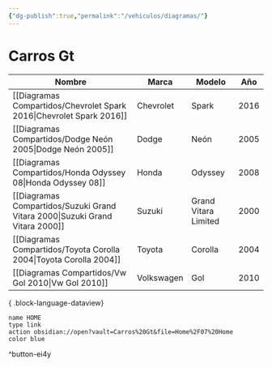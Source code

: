 ```yaml
---
{"dg-publish":true,"permalink":"/vehiculos/diagramas/"}
---
```




# Carros Gt



| Nombre                                                                          | Marca      | Modelo               | Año  |
| ------------------------------------------------------------------------------- | ---------- | -------------------- | ---- |
| [[Diagramas Compartidos/Chevrolet Spark 2016\|Chevrolet Spark 2016]]         | Chevrolet  | Spark                | 2016 |
| [[Diagramas Compartidos/Dodge Neón 2005\|Dodge Neón 2005]]                   | Dodge      | Neón                 | 2005 |
| [[Diagramas Compartidos/Honda Odyssey 08\|Honda Odyssey 08]]                 | Honda      | Odyssey              | 2008 |
| [[Diagramas Compartidos/Suzuki Grand Vitara 2000\|Suzuki Grand Vitara 2000]] | Suzuki     | Grand Vitara Limited | 2000 |
| [[Diagramas Compartidos/Toyota Corolla 2004\|Toyota Corolla 2004]]           | Toyota     | Corolla              | 2004 |
| [[Diagramas Compartidos/Vw Gol 2010\|Vw Gol 2010]]                           | Volkswagen | Gol                  | 2010 |

{ .block-language-dataview}

```button
name HOME
type link
action obsidian://open?vault=Carros%20Gt&file=Home%2F07%20Home
color blue
```
^button-ei4y